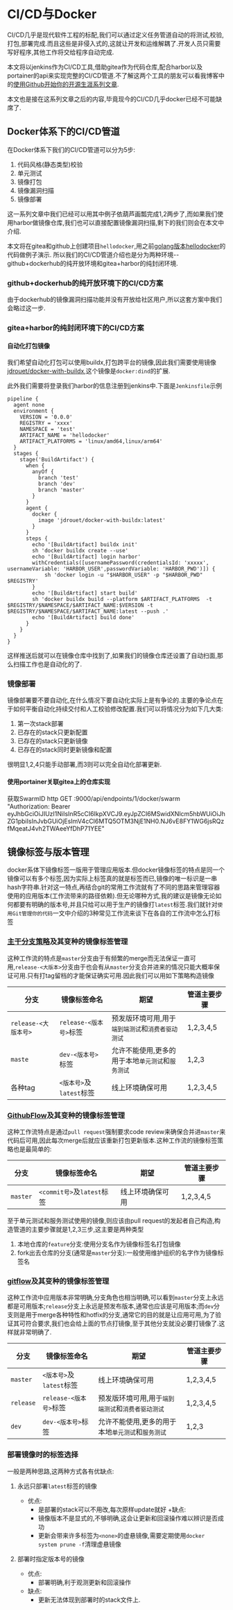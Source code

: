 # CI/CD与Docker

CI/CD几乎是现代软件工程的标配,我们可以通过定义任务管道自动的将测试,校验,打包,部署完成.而且这些是非侵入式的,这就让开发和运维解耦了.开发人员只需要写好程序,其他工作将交给程序自动完成.

本文将以jenkins作为CI/CD工具,借助gitea作为代码仓库,配合harbor以及portainer的api来实现完整的CI/CD管道.不了解这两个工具的朋友可以看我博客中的[使用Github开始你的开源生涯系列文章](https://blog.hszofficial.site/series/%E4%BD%BF%E7%94%A8Github%E5%BC%80%E5%A7%8B%E4%BD%A0%E7%9A%84%E5%BC%80%E6%BA%90%E7%94%9F%E6%B6%AF/).

本文也是接在这系列文章之后的内容,毕竟现今的CI/CD几乎docker已经不可能缺席了.

## Docker体系下的CI/CD管道

在Docker体系下我们的CI/CD管道可以分为5步:

1. 代码风格(静态类型)校验
2. 单元测试
3. 镜像打包
4. 镜像漏洞扫描
5. 镜像部署

这一系列文章中我们已经可以用其中例子依葫芦画瓢完成1,2两步了,而如果我们使用harbor做镜像仓库,我们也可以直接配置镜像漏洞扫描,剩下的我们则会在本文中介绍.

本文将在gitea和github上创建项目`hellodocker`,用之前[golang版本hellodocker](https://github.com/hsz1273327/TutorialForDocker/tree/example-image-build-opt-build-go)的代码做例子演示.
所以我们的CI/CD管道介绍也是分为两种环境--github+dockerhub的纯开放环境和gitea+harbor的纯封闭环境.

### github+dockerhub的纯开放环境下的CI/CD方案

由于dockerhub的镜像漏洞扫描功能并没有开放给社区用户,所以这套方案中我们会略过这一步.

### gitea+harbor的纯封闭环境下的CI/CD方案

#### 自动化打包镜像

我们希望自动化打包可以使用buildx,打包跨平台的镜像,因此我们需要使用镜像[jdrouet/docker-with-buildx](https://hub.docker.com/r/jdrouet/docker-with-buildx),这个镜像是`docker:dind`的扩展.

此外我们需要将登录我们harbor的信息注册到jenkins中.下面是`Jenkinsfile`示例

```Jenkinsfile
pipeline {
  agent none
  environment {
    VERSION = '0.0.0'
    REGISTRY = 'xxxx'
    NAMESPACE = 'test'
    ARTIFACT_NAME = 'hellodocker'
    ARTIFACT_PLATFORMS = 'linux/amd64,linux/arm64'
  }
  stages {
    stage('BuildArtifact') {
      when {
        anyOf {
          branch 'test'
          branch 'dev'
          branch 'master'
        }
      }
      agent {
        docker {
          image 'jdrouet/docker-with-buildx:latest'
        }
      }
      steps {
        echo '[BuildArtifact] buildx init'
        sh 'docker buildx create --use'
        echo '[BuildArtifact] login harbor'
        withCredentials([usernamePassword(credentialsId: 'xxxxx', usernameVariable: 'HARBOR_USER',passwordVariable: 'HARBOR_PWD')]) {
            sh 'docker login -u "$HARBOR_USER" -p "$HARBOR_PWD" $REGISTRY'
        }
        echo '[BuildArtifact] start build'
        sh 'docker buildx build --platform $ARTIFACT_PLATFORMS  -t $REGISTRY/$NAMESPACE/$ARTIFACT_NAME:$VERSION -t $REGISTRY/$NAMESPACE/$ARTIFACT_NAME:latest --push .'
        echo '[BuildArtifact] build done'
      }
    }
  }
}
```

这样推送后就可以在镜像仓库中找到了,如果我们的镜像仓库还设置了自动扫面,那么扫描工作也是自动化的了.

### 镜像部署

镜像部署要不要自动化,在什么情况下要自动化实际上是有争论的.主要的争论点在于如何平衡自动化持续交付和人工校验修改配置.我们可以将情况分为如下几大类:

1. 第一次stack部署
2. 已存在的stack只更新配置
3. 已存在的stack只更新镜像
4. 已存在的stack同时更新镜像和配置

很明显1,2,4只能手动部署,而3则可以完全自动化部署更新.

#### 使用portainer关联gitea上的仓库实现

获取SwarmID
http GET :9000/api/endpoints/1/docker/swarm \
"Authorization: Bearer eyJhbGciOiJIUzI1NiIsInR5cCI6IkpXVCJ9.eyJpZCI6MSwidXNlcm5hbWUiOiJhZG1pbiIsInJvbGUiOjEsImV4cCI6MTQ5OTM3NjE1NH0.NJ6vE8FY1WG6jsRQzfMqeatJ4vh2TWAeeYfDhP71YEE"

## 镜像标签与版本管理

docker系体下镜像标签一版用于管理应用版本.但docker镜像标签的特点是同一个镜像可以有多个标签,因为实际上标签真的就是标签而已,镜像的唯一标识是一串hash字符串.针对这一特点,再结合git的常用工作流就有了不同的思路来管理容器使用的应用版本(工作流带来的路径依赖).但无论哪种方式,我的建议是镜像无论如何都要有明确的版本号,并且只给可以用于生产的镜像打`latest`标签.我们就针对`使用Git管理你的代码`一文中介绍的3种常见工作流来谈下在各自的工作流中怎么打标签

### [主干分支策略](https://blog.hszofficial.site/introduce/2020/10/31/%E4%BD%BF%E7%94%A8Git%E7%AE%A1%E7%90%86%E4%BD%A0%E7%9A%84%E4%BB%A3%E7%A0%81/#%E4%B8%BB%E5%B9%B2%E5%88%86%E6%94%AF%E7%AD%96%E7%95%A5trunk-baseddevelopment)及其变种的镜像标签管理

这种工作流的特点是`master`分支由于有频繁的merge而无法保证一直可用,`release-<大版本>`分支由于也会有从`master`分支合并进来的情况只能大概率保证可用.只有打tag留档的才能保证确实可用.因此我们可以用如下策略构造镜像

| 分支                 | 镜像标签命名             | 期望                                              | 管道主要步骤 |
| -------------------- | ------------------------ | ------------------------------------------------- | ------------ |
| `release-<大版本号>` | `release-<版本号>`标签   | 预发版环境可用,用于`端到端测试`和`消费者驱动测试` | 1,2,3,4,5    |
| `maste`              | `dev-<版本号>`标签       | 允许不能使用,更多的用于本地`单元测试`和`服务测试` | 1,2,3        |
| 各种tag              | `<版本号>`及`latest`标签 | 线上环境确保可用                                  | 1,2,3,4,5    |

### [GithubFlow](https://blog.hszofficial.site/introduce/2020/10/31/%E4%BD%BF%E7%94%A8Git%E7%AE%A1%E7%90%86%E4%BD%A0%E7%9A%84%E4%BB%A3%E7%A0%81/#githubflow)及其变种的镜像标签管理

这种工作流特点是通过`pull request`强制要求code review来确保合并进`master`来代码后可用,因此每次merge后就应该重新打包更新版本.这种工作流的镜像标签策略也是最简单的:

| 分支     | 镜像标签命名               | 期望             | 管道主要步骤 |
| -------- | -------------------------- | ---------------- | ------------ |
| `master` | `<commit号>`及`latest`标签 | 线上环境确保可用 | 1,2,3,4,5    |

至于单元测试和服务测试使用的镜像,则应该由pull request的发起者自己构造,构造管道的主要步骤就是1,2,3三步,这主要是两种类型

1. 本地仓库的`feature`分支:使用分支名作为镜像标签名打包镜像
2. fork出去仓库的分支(通常是`master`分支):一般使用维护组织的名字作为镜像标签名

### [gitflow](https://blog.hszofficial.site/introduce/2020/10/31/%E4%BD%BF%E7%94%A8Git%E7%AE%A1%E7%90%86%E4%BD%A0%E7%9A%84%E4%BB%A3%E7%A0%81/#gitflow)及其变种的镜像标签管理

这种工作流中应用版本非常明确,分支角色也相当明确,可以看到`master`分支上永远都是可用版本;`release`分支上永远是预发布版本,通常也应该是可用版本;而`dev`分支则是用于merge各种特性和hotfix的分支,通常它的目的就是让应用可用,为了验证其可符合要求,我们也会给上面的节点打镜像,至于其他分支就没必要打镜像了.这样就非常明确了.

| 分支      | 镜像标签命名             | 期望                                              | 管道主要步骤 |
| --------- | ------------------------ | ------------------------------------------------- | ------------ |
| `master`  | `<版本号>`及`latest`标签 | 线上环境确保可用                                  | 1,2,3,4,5    |
| `release` | `release-<版本号>`标签   | 预发版环境可用,用于`端到端测试`和`消费者驱动测试` | 1,2,3,4,5    |
| `dev`     | `dev-<版本号>`标签       | 允许不能使用,更多的用于本地`单元测试`和`服务测试` | 1,2,3        |

### 部署镜像时的标签选择

一般是两种思路,这两种方式各有优缺点:

1. 永远只部署`latest`标签的镜像
    + 优点:
        + 是部署的stack可以不用改,每次原样update就好
    +缺点:
        + 镜像版本不是显式的,不够明确,这会让更新和回滚操作难以辨识是否成功
        + 更新会带来许多标签为`<none>`的虚悬镜像,需要定期使用`docker system prune -f`清理虚悬镜像

2. 部署时指定版本号的镜像
    + 优点:
        + 部署明确,利于观测更新和回滚操作
    + 缺点:
        + 更新无法体现到部署时的stack文件上.
